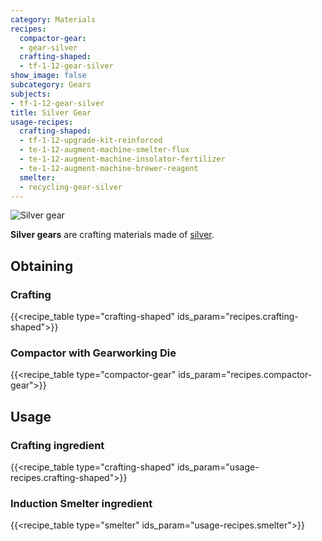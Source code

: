 ```yaml
---
category: Materials
recipes:
  compactor-gear:
  - gear-silver
  crafting-shaped:
  - tf-1-12-gear-silver
show_image: false
subcategory: Gears
subjects:
- tf-1-12-gear-silver
title: Silver Gear
usage-recipes:
  crafting-shaped:
  - tf-1-12-upgrade-kit-reinforced
  - te-1-12-augment-machine-smelter-flux
  - te-1-12-augment-machine-insolator-fertilizer
  - te-1-12-augment-machine-brewer-reagent
  smelter:
  - recycling-gear-silver
---
```


![Silver gear](/images/docs/1.12/thermal-foundation/gear-silver.png)


**Silver gears** are crafting materials made of [silver](../silver-ingot/).


Obtaining
---------

### Crafting
{{<recipe_table type="crafting-shaped" ids_param="recipes.crafting-shaped">}}

### Compactor with Gearworking Die
{{<recipe_table type="compactor-gear" ids_param="recipes.compactor-gear">}}


Usage
-----

### Crafting ingredient
{{<recipe_table type="crafting-shaped" ids_param="usage-recipes.crafting-shaped">}}

### Induction Smelter ingredient
{{<recipe_table type="smelter" ids_param="usage-recipes.smelter">}}
